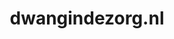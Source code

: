 ---
layout: post
title: "dwangindezorg.nl"
internal_url: "/dutchgov/dwangindezorg.nl.html"
subdomains_count: 7
all_subdomains_count: 23
urls_count: 4
ssl_rank: 100
http_rank: 70
url_link: /data/dwangindezorg.nl/urls.txt
all_subdomains_link: /data/dwangindezorg.nl/all_subdomains.txt
subdomains_link: /data/dwangindezorg.nl/subdomains.txt
categories: dutchgov
---